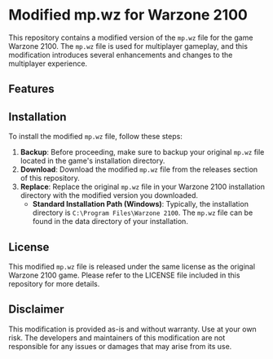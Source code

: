 # Modified mp.wz for Warzone 2100

This repository contains a modified version of the `mp.wz` file for the game Warzone 2100. The `mp.wz` file is used for multiplayer gameplay, and this modification introduces several enhancements and changes to the multiplayer experience.

## Features


## Installation

To install the modified `mp.wz` file, follow these steps:

1. **Backup**: Before proceeding, make sure to backup your original `mp.wz` file located in the game's installation directory.
2. **Download**: Download the modified `mp.wz` file from the releases section of this repository.
3. **Replace**: Replace the original `mp.wz` file in your Warzone 2100 installation directory with the modified version you downloaded. 
   - **Standard Installation Path (Windows)**: Typically, the installation directory is `C:\Program Files\Warzone 2100`. The `mp.wz` file can be found in the data directory of your installation.

## License

This modified `mp.wz` file is released under the same license as the original Warzone 2100 game. Please refer to the LICENSE file included in this repository for more details.

## Disclaimer

This modification is provided as-is and without warranty. Use at your own risk. The developers and maintainers of this modification are not responsible for any issues or damages that may arise from its use.

